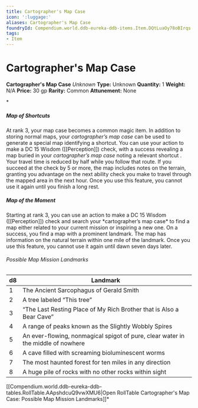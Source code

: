 ```yaml
---
title: Cartographer's Map Case
icon: ':luggage:'
aliases: Cartographer's Map Case
foundryId: Compendium.world.ddb-eureka-ddb-items.Item.DQtLuaOy78oBIrqs
tags:
- Item
---
```


# Cartographer's Map Case

**Cartographer's Map Case**
_Unknown_
**Type:** Unknown
**Quantity:** 1
**Weight:** N/A
**Price:** 30 gp
**Rarity:** Common
**Attunement:** None

*<h5>Map of Shortcuts</h5>
At rank 3, your map case becomes a common magic item. In addition to storing normal maps, your *cartographer’s map case* can be used to generate a special map identifying a shortcut. You can use your action to make a DC 15 Wisdom ([[Perception]]) check, with a success revealing a map buried in your *cartographer’s map case* noting a relevant shortcut . Your travel time is reduced by half while you follow that route. If you succeed at the check by 5 or more, the map includes notes on the terrain, granting you advantage on the next ability check you make to travel through the mapped area in the next hour. Once you use this feature, you cannot use it again until you finish a long rest.
<h5>Map of the Moment</h5>
Starting at rank 3, you can use an action to make a DC 15 Wisdom ([[Perception]]) check and search your *cartographer’s map case* to find a map either related to your current mission or inspiring a new one. On a success, you find a map with a prominent landmark. The map has information on the natural terrain within one mile of the landmark. Once you use this feature, you cannot use it again until dawn seven days later.
<h6>Possible Map Mission Landmarks</h6>
<table>
<thead>
<tr>
<th>d8</th>
<th>Landmark</th>
</tr>
</thead>
<tbody>
<tr>
<td>1</td>
<td>The Ancient Sarcophagus of Gerald Smith</td>
</tr>
<tr>
<td>2</td>
<td>A tree labeled “This tree”</td>
</tr>
<tr>
<td>3</td>
<td>“The Last Resting Place of My Rich Brother that is Also a Bear Cave”</td>
</tr>
<tr>
<td>4</td>
<td>A range of peaks known as the Slightly Wobbly Spires</td>
</tr>
<tr>
<td>5</td>
<td>An ever-flowing, nonmagical spigot of pure, clear water in the middle of nowhere</td>
</tr>
<tr>
<td>6</td>
<td>A cave filled with screaming bioluminescent worms</td>
</tr>
<tr>
<td>7</td>
<td>The most haunted forest for ten miles in any direction</td>
</tr>
<tr>
<td>8</td>
<td>A huge pile of rocks with no other rocks within sight</td>
</tr>
</tbody>
</table><div id="table-link">[[Compendium.world.ddb-eureka-ddb-tables.RollTable.AApshdcuQ9vwXMU6|Open RollTable Cartographer's Map Case: Possible Map Mission Landmarks]]*